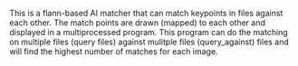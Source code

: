 This is a flann-based AI matcher that can match keypoints in files against each other. The match points are drawn (mapped) to each other and displayed in a multiprocessed program.
This program can do the matching on multiple files (query files) against mulitple files (query_against) files and will find the highest number of matches for each image.

